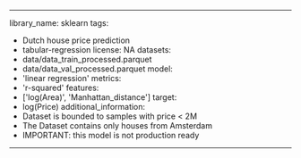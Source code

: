 
---
library_name: sklearn
tags:
- Dutch house price prediction
- tabular-regression
license: NA
datasets:
- data/data_train_processed.parquet
- data/data_val_processed.parquet
model: 
- 'linear regression'
metrics:
- 'r-squared'
features:
- ['log(Area)', 'Manhattan_distance']
target:
- log(Price)
additional_information: 
- Dataset is bounded to samples with price < 2M
- The Dataset contains only houses from Amsterdam
- IMPORTANT: this model is not production ready
---
